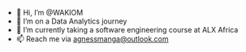 - 👋 Hi, I’m @WAKIOM
- 👀 I’m on a Data Analytics journey
- 🌱 I’m currently taking a software engineering course at ALX Africa
- 📫 Reach me via agnessmanga@outlook.com

<!---
WAKIOM/WAKIOM is a ✨ special ✨ repository because its `README.md` (this file) appears on your GitHub profile.
You can click the Preview link to take a look at your changes.
--->
